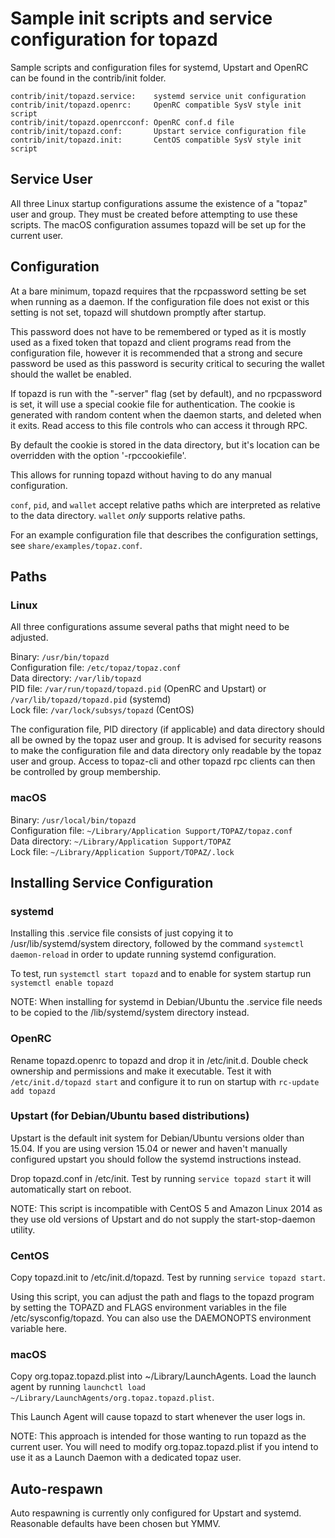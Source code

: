 Sample init scripts and service configuration for topazd
==========================================================

Sample scripts and configuration files for systemd, Upstart and OpenRC
can be found in the contrib/init folder.

    contrib/init/topazd.service:    systemd service unit configuration
    contrib/init/topazd.openrc:     OpenRC compatible SysV style init script
    contrib/init/topazd.openrcconf: OpenRC conf.d file
    contrib/init/topazd.conf:       Upstart service configuration file
    contrib/init/topazd.init:       CentOS compatible SysV style init script

Service User
---------------------------------

All three Linux startup configurations assume the existence of a "topaz" user
and group.  They must be created before attempting to use these scripts.
The macOS configuration assumes topazd will be set up for the current user.

Configuration
---------------------------------

At a bare minimum, topazd requires that the rpcpassword setting be set
when running as a daemon.  If the configuration file does not exist or this
setting is not set, topazd will shutdown promptly after startup.

This password does not have to be remembered or typed as it is mostly used
as a fixed token that topazd and client programs read from the configuration
file, however it is recommended that a strong and secure password be used
as this password is security critical to securing the wallet should the
wallet be enabled.

If topazd is run with the "-server" flag (set by default), and no rpcpassword is set,
it will use a special cookie file for authentication. The cookie is generated with random
content when the daemon starts, and deleted when it exits. Read access to this file
controls who can access it through RPC.

By default the cookie is stored in the data directory, but it's location can be overridden
with the option '-rpccookiefile'.

This allows for running topazd without having to do any manual configuration.

`conf`, `pid`, and `wallet` accept relative paths which are interpreted as
relative to the data directory. `wallet` *only* supports relative paths.

For an example configuration file that describes the configuration settings,
see `share/examples/topaz.conf`.

Paths
---------------------------------

### Linux

All three configurations assume several paths that might need to be adjusted.

Binary:              `/usr/bin/topazd`  
Configuration file:  `/etc/topaz/topaz.conf`  
Data directory:      `/var/lib/topazd`  
PID file:            `/var/run/topazd/topazd.pid` (OpenRC and Upstart) or `/var/lib/topazd/topazd.pid` (systemd)  
Lock file:           `/var/lock/subsys/topazd` (CentOS)  

The configuration file, PID directory (if applicable) and data directory
should all be owned by the topaz user and group.  It is advised for security
reasons to make the configuration file and data directory only readable by the
topaz user and group.  Access to topaz-cli and other topazd rpc clients
can then be controlled by group membership.

### macOS

Binary:              `/usr/local/bin/topazd`  
Configuration file:  `~/Library/Application Support/TOPAZ/topaz.conf`  
Data directory:      `~/Library/Application Support/TOPAZ`  
Lock file:           `~/Library/Application Support/TOPAZ/.lock`  

Installing Service Configuration
-----------------------------------

### systemd

Installing this .service file consists of just copying it to
/usr/lib/systemd/system directory, followed by the command
`systemctl daemon-reload` in order to update running systemd configuration.

To test, run `systemctl start topazd` and to enable for system startup run
`systemctl enable topazd`

NOTE: When installing for systemd in Debian/Ubuntu the .service file needs to be copied to the /lib/systemd/system directory instead.

### OpenRC

Rename topazd.openrc to topazd and drop it in /etc/init.d.  Double
check ownership and permissions and make it executable.  Test it with
`/etc/init.d/topazd start` and configure it to run on startup with
`rc-update add topazd`

### Upstart (for Debian/Ubuntu based distributions)

Upstart is the default init system for Debian/Ubuntu versions older than 15.04. If you are using version 15.04 or newer and haven't manually configured upstart you should follow the systemd instructions instead.

Drop topazd.conf in /etc/init.  Test by running `service topazd start`
it will automatically start on reboot.

NOTE: This script is incompatible with CentOS 5 and Amazon Linux 2014 as they
use old versions of Upstart and do not supply the start-stop-daemon utility.

### CentOS

Copy topazd.init to /etc/init.d/topazd. Test by running `service topazd start`.

Using this script, you can adjust the path and flags to the topazd program by
setting the TOPAZD and FLAGS environment variables in the file
/etc/sysconfig/topazd. You can also use the DAEMONOPTS environment variable here.

### macOS

Copy org.topaz.topazd.plist into ~/Library/LaunchAgents. Load the launch agent by
running `launchctl load ~/Library/LaunchAgents/org.topaz.topazd.plist`.

This Launch Agent will cause topazd to start whenever the user logs in.

NOTE: This approach is intended for those wanting to run topazd as the current user.
You will need to modify org.topaz.topazd.plist if you intend to use it as a
Launch Daemon with a dedicated topaz user.

Auto-respawn
-----------------------------------

Auto respawning is currently only configured for Upstart and systemd.
Reasonable defaults have been chosen but YMMV.
